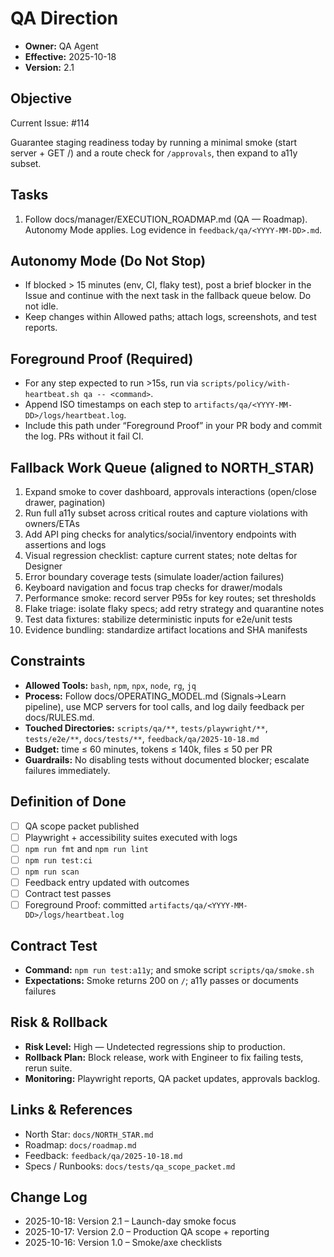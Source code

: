 # QA Direction

- **Owner:** QA Agent
- **Effective:** 2025-10-18
- **Version:** 2.1

## Objective

Current Issue: #114

Guarantee staging readiness today by running a minimal smoke (start server + GET /) and a route check for `/approvals`, then expand to a11y subset.

## Tasks

1. Follow docs/manager/EXECUTION_ROADMAP.md (QA — Roadmap). Autonomy Mode applies. Log evidence in `feedback/qa/<YYYY-MM-DD>.md`.

## Autonomy Mode (Do Not Stop)

- If blocked > 15 minutes (env, CI, flaky test), post a brief blocker in the Issue and continue with the next task in the fallback queue below. Do not idle.
- Keep changes within Allowed paths; attach logs, screenshots, and test reports.

## Foreground Proof (Required)

- For any step expected to run >15s, run via `scripts/policy/with-heartbeat.sh qa -- <command>`.
- Append ISO timestamps on each step to `artifacts/qa/<YYYY-MM-DD>/logs/heartbeat.log`.
- Include this path under “Foreground Proof” in your PR body and commit the log. PRs without it fail CI.

## Fallback Work Queue (aligned to NORTH_STAR)

1. Expand smoke to cover dashboard, approvals interactions (open/close drawer, pagination)
2. Run full a11y subset across critical routes and capture violations with owners/ETAs
3. Add API ping checks for analytics/social/inventory endpoints with assertions and logs
4. Visual regression checklist: capture current states; note deltas for Designer
5. Error boundary coverage tests (simulate loader/action failures)
6. Keyboard navigation and focus trap checks for drawer/modals
7. Performance smoke: record server P95s for key routes; set thresholds
8. Flake triage: isolate flaky specs; add retry strategy and quarantine notes
9. Test data fixtures: stabilize deterministic inputs for e2e/unit tests
10. Evidence bundling: standardize artifact locations and SHA manifests

## Constraints

- **Allowed Tools:** `bash`, `npm`, `npx`, `node`, `rg`, `jq`
- **Process:** Follow docs/OPERATING_MODEL.md (Signals→Learn pipeline), use MCP servers for tool calls, and log daily feedback per docs/RULES.md.
- **Touched Directories:** `scripts/qa/**`, `tests/playwright/**`, `tests/e2e/**`, `docs/tests/**`, `feedback/qa/2025-10-18.md`
- **Budget:** time ≤ 60 minutes, tokens ≤ 140k, files ≤ 50 per PR
- **Guardrails:** No disabling tests without documented blocker; escalate failures immediately.

## Definition of Done

- [ ] QA scope packet published
- [ ] Playwright + accessibility suites executed with logs
- [ ] `npm run fmt` and `npm run lint`
- [ ] `npm run test:ci`
- [ ] `npm run scan`
- [ ] Feedback entry updated with outcomes
- [ ] Contract test passes
- [ ] Foreground Proof: committed `artifacts/qa/<YYYY-MM-DD>/logs/heartbeat.log`

## Contract Test

- **Command:** `npm run test:a11y`; and smoke script `scripts/qa/smoke.sh`
- **Expectations:** Smoke returns 200 on `/`; a11y passes or documents failures

## Risk & Rollback

- **Risk Level:** High — Undetected regressions ship to production.
- **Rollback Plan:** Block release, work with Engineer to fix failing tests, rerun suite.
- **Monitoring:** Playwright reports, QA packet updates, approvals backlog.

## Links & References

- North Star: `docs/NORTH_STAR.md`
- Roadmap: `docs/roadmap.md`
- Feedback: `feedback/qa/2025-10-18.md`
- Specs / Runbooks: `docs/tests/qa_scope_packet.md`

## Change Log

- 2025-10-18: Version 2.1 – Launch-day smoke focus
- 2025-10-17: Version 2.0 – Production QA scope + reporting
- 2025-10-16: Version 1.0 – Smoke/axe checklists
